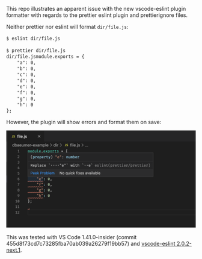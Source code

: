 This repo illustrates an apparent issue with the new vscode-eslint plugin
formatter with regards to the prettier eslint plugin and prettierignore files.

Neither prettier nor eslint will format `dir/file.js`:

```
$ eslint dir/file.js

$ prettier dir/file.js
dir/file.jsmodule.exports = {
    "a": 0,
    "b": 0,
    "c": 0,
    "d": 0,
    "e": 0,
    "f": 0,
    "g": 0,
    "h": 0
};
```

However, the plugin will show errors and format them on save:

![Plugin result](./pic.png)

This was tested with VS Code 1.41.0-insider (commit
455d8f73cd7c73285fba70ab039a26279f19bb57) and [vscode-eslint 2.0.2-next.1][1].


[1]: https://github.com/microsoft/vscode-eslint/issues/815
